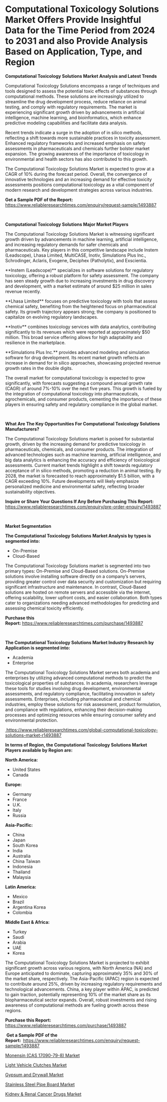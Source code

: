 <p><h1>Computational Toxicology Solutions Market Offers Provide Insightful Data for the Time Period from 2024 to 2031 and also Provide Analysis Based on Application, Type, and Region</h1></p><p><strong>Computational Toxicology Solutions Market Analysis and Latest Trends</strong></p>
<p><p>Computational Toxicology Solutions encompass a range of techniques and tools designed to assess the potential toxic effects of substances through computational methods. These solutions are increasingly utilized to streamline the drug development process, reduce reliance on animal testing, and comply with regulatory requirements. The market is experiencing significant growth driven by advancements in artificial intelligence, machine learning, and bioinformatics, which enhance predictive modeling capabilities and facilitate data analysis.</p><p>Recent trends indicate a surge in the adoption of in silico methods, reflecting a shift towards more sustainable practices in toxicity assessment. Enhanced regulatory frameworks and increased emphasis on safety assessments in pharmaceuticals and chemicals further bolster market expansion. The growing awareness of the importance of toxicology in environmental and health sectors has also contributed to this growth.</p><p>The Computational Toxicology Solutions Market is expected to grow at a CAGR of 10% during the forecast period. Overall, the convergence of innovative technologies and an increasing demand for effective toxicity assessments positions computational toxicology as a vital component of modern research and development strategies across various industries.</p></p>
<p><strong>Get a Sample PDF of the Report:&nbsp;</strong> <a href="https://www.reliableresearchtimes.com/enquiry/request-sample/1493887?utm_campaign=1598&utm_medium=2&utm_source=Github&utm_content=ia&utm_term=12102024&utm_id=computational-toxicology-solutions">https://www.reliableresearchtimes.com/enquiry/request-sample/1493887</a></p>
<p>&nbsp;</p>
<p><strong>Computational Toxicology Solutions Major Market Players</strong></p>
<p><p>The Computational Toxicology Solutions Market is witnessing significant growth driven by advancements in machine learning, artificial intelligence, and increasing regulatory demands for safer chemicals and pharmaceuticals. Key players in this competitive landscape include Instem (Leadscope), Lhasa Limited, MultiCASE, Inotiv, Simulations Plus Inc., Schrodinger, Aclaris, Evogene, Deciphex (Patholytix), and Exscientia.</p><p>**Instem (Leadscope)** specializes in software solutions for regulatory toxicology, offering a robust platform for safety assessment. The company has seen steady growth due to increasing investments in drug discovery and development, with a market estimate of around $25 million in sales revenue recently.</p><p>**Lhasa Limited** focuses on predictive toxicology with tools that assess chemical safety, benefiting from the heightened focus on pharmaceutical safety. Its growth trajectory appears strong; the company is positioned to capitalize on evolving regulatory landscapes.</p><p>**Inotiv** combines toxicology services with data analytics, contributing significantly to its revenues which were reported at approximately $50 million. This broad service offering allows for high adaptability and resilience in the marketplace.</p><p>**Simulations Plus Inc.** provides advanced modeling and simulation software for drug development. Its recent market growth reflects an increase in demand for in silico approaches, showcasing projected revenue growth rates in the double digits.</p><p>The overall market for computational toxicology is expected to grow significantly, with forecasts suggesting a compound annual growth rate (CAGR) of around 7%-10% over the next five years. This growth is fueled by the integration of computational toxicology into pharmaceuticals, agrochemicals, and consumer products, cementing the importance of these players in ensuring safety and regulatory compliance in the global market.</p></p>
<p>&nbsp;</p>
<p><strong>What Are The Key Opportunities For Computational Toxicology Solutions Manufacturers?</strong></p>
<p><p>The Computational Toxicology Solutions market is poised for substantial growth, driven by the increasing demand for predictive toxicology in pharmaceuticals, chemicals, and consumer products. The integration of advanced technologies such as machine learning, artificial intelligence, and big data analytics is enhancing the accuracy and efficiency of toxicological assessments. Current market trends highlight a shift towards regulatory acceptance of in silico methods, promoting a reduction in animal testing. By 2028, the market is forecasted to reach approximately $1.5 billion, with a CAGR exceeding 10%. Future developments will likely emphasize personalized medicine and environmental safety, reflecting broader sustainability objectives.</p></p>
<p><strong>Inquire or Share Your Questions If Any Before Purchasing This Report:</strong> <a href="https://www.reliableresearchtimes.com/enquiry/pre-order-enquiry/1493887?utm_campaign=1598&utm_medium=2&utm_source=Github&utm_content=ia&utm_term=12102024&utm_id=computational-toxicology-solutions">https://www.reliableresearchtimes.com/enquiry/pre-order-enquiry/1493887</a></p>
<p>&nbsp;</p>
<p><strong>Market Segmentation</strong></p>
<p><strong>The Computational Toxicology Solutions Market Analysis by types is segmented into:</strong></p>
<p><ul><li>On-Premise</li><li>Cloud-Based</li></ul></p>
<p><p>The Computational Toxicology Solutions market is segmented into two primary types: On-Premise and Cloud-Based solutions. On-Premise solutions involve installing software directly on a company’s servers, providing greater control over data security and customization but requiring significant infrastructure and maintenance. In contrast, Cloud-Based solutions are hosted on remote servers and accessible via the internet, offering scalability, lower upfront costs, and easier collaboration. Both types cater to organizations needing advanced methodologies for predicting and assessing chemical toxicity efficiently.</p></p>
<p><strong>Purchase this Report:&nbsp;</strong><a href="https://www.reliableresearchtimes.com/purchase/1493887?utm_campaign=1598&utm_medium=2&utm_source=Github&utm_content=ia&utm_term=12102024&utm_id=computational-toxicology-solutions">https://www.reliableresearchtimes.com/purchase/1493887</a></p>
<p>&nbsp;</p>
<p><strong>The Computational Toxicology Solutions Market Industry Research by Application is segmented into:</strong></p>
<p><ul><li>Academia</li><li>Enterprise</li></ul></p>
<p><p>The Computational Toxicology Solutions Market serves both academia and enterprises by utilizing advanced computational methods to predict the toxicological properties of substances. In academia, researchers leverage these tools for studies involving drug development, environmental assessments, and regulatory compliance, facilitating innovation in safety assessments. Enterprises, including pharmaceutical and chemical industries, employ these solutions for risk assessment, product formulation, and compliance with regulations, enhancing their decision-making processes and optimizing resources while ensuring consumer safety and environmental protection.</p></p>
<p><a href="https://www.reliableresearchtimes.com/global-computational-toxicology-solutions-market-r1493887?utm_campaign=1598&utm_medium=2&utm_source=Github&utm_content=ia&utm_term=12102024&utm_id=computational-toxicology-solutions">&nbsp;https://www.reliableresearchtimes.com/global-computational-toxicology-solutions-market-r1493887</a></p>
<p><strong>In terms of Region, the Computational Toxicology Solutions Market Players available by Region are:</strong></p>
<p>
    <p> <strong> North America: </strong>
        <ul>
            <li>United States</li>
            <li>Canada</li>
        </ul>
        </p> 
    <p> <strong> Europe: </strong>
        <ul>
            <li>Germany</li>
            <li>France</li>
            <li>U.K.</li>
            <li>Italy</li>
            <li>Russia</li>
        </ul>
        </p> 
    <p> <strong> Asia-Pacific: </strong>
        <ul>
            <li>China</li>
            <li>Japan</li>
            <li>South Korea</li>
            <li>India</li>
            <li>Australia</li>
            <li>China Taiwan</li>
            <li>Indonesia</li>
            <li>Thailand</li>
            <li>Malaysia</li>
        </ul>
        </p> 
    <p> <strong> Latin America: </strong>
        <ul>
            <li>Mexico</li>
            <li>Brazil</li>
            <li>Argentina Korea</li>
            <li>Colombia</li>
        </ul>
        </p> 
    <p> <strong> Middle East & Africa: </strong>
        <ul>
            <li>Turkey</li>
            <li>Saudi</li>
            <li>Arabia</li>
            <li>UAE</li>
            <li>Korea</li>
        </ul>
    </p>
    </p>
<p><p>The Computational Toxicology Solutions Market is projected to exhibit significant growth across various regions, with North America (NA) and Europe anticipated to dominate, capturing approximately 35% and 30% of the market share, respectively. The Asia-Pacific (APAC) region is expected to contribute around 25%, driven by increasing regulatory requirements and technological advancements. China, a key player within APAC, is predicted to gain traction, potentially representing 10% of the market share as its biopharmaceutical sector expands. Overall, robust investments and rising awareness of computational methods are fueling growth across these regions.</p></p>
<p><strong>Purchase this Report: </strong><a href="https://www.reliableresearchtimes.com/purchase/1493887?utm_campaign=1598&utm_medium=2&utm_source=Github&utm_content=ia&utm_term=12102024&utm_id=computational-toxicology-solutions">https://www.reliableresearchtimes.com/purchase/1493887</a></p>
<p>&nbsp;<strong>Get a Sample PDF of the Report:&nbsp;&nbsp;</strong><a href="https://www.reliableresearchtimes.com/enquiry/request-sample/1493887?utm_campaign=1598&utm_medium=2&utm_source=Github&utm_content=ia&utm_term=12102024&utm_id=computational-toxicology-solutions">https://www.reliableresearchtimes.com/enquiry/request-sample/1493887</a></p>
<p><strong></strong></p>
<p><p><a href="https://www.linkedin.com/pulse/global-perspectives-monensin-cas-17090-79-8-market-trends-inlje?utm_campaign=1598&utm_medium=2&utm_source=Github&utm_content=ia&utm_term=12102024&utm_id=computational-toxicology-solutions">Monensin (CAS 17090-79-8) Market</a></p><p><a href="https://www.linkedin.com/pulse/global-light-vehicle-clutches-market-analysis-key-trends-future-mfv1c?utm_campaign=1598&utm_medium=2&utm_source=Github&utm_content=ia&utm_term=12102024&utm_id=computational-toxicology-solutions">Light Vehicle Clutches Market</a></p><p><a href="https://github.com/rovj3gerson/Market-Research-Report-List-1/blob/main/gypsum-and-drywall-market.md?utm_campaign=1598&utm_medium=2&utm_source=Github&utm_content=ia&utm_term=12102024&utm_id=computational-toxicology-solutions">Gypsum and Drywall Market</a></p><p><a href="https://www.linkedin.com/pulse/stainless-steel-pipe-board-market-size-growing-cagr-47-report-5siif?utm_campaign=1598&utm_medium=2&utm_source=Github&utm_content=ia&utm_term=12102024&utm_id=computational-toxicology-solutions">Stainless Steel Pipe Board Market</a></p><p><a href="https://github.com/wanvigsqmunsenr/Market-Research-Report-List-1/blob/main/kidney-renal-cancer-drugs-market.md?utm_campaign=1598&utm_medium=2&utm_source=Github&utm_content=ia&utm_term=12102024&utm_id=computational-toxicology-solutions">Kidney & Renal Cancer Drugs Market</a></p></p>